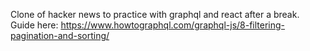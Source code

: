 Clone of hacker news to practice with graphql and react after a break.
Guide here:
https://www.howtographql.com/graphql-js/8-filtering-pagination-and-sorting/
